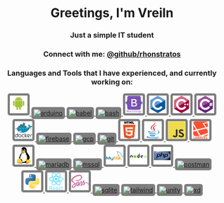 <h1 align="center">Greetings, I'm Vreiln</h1>
<h3 align="center">Just a simple IT student</h3>

<h3 align="center">
Connect with me:
<a href="https://github.com/rhonstratos">@github/rhonstratos</a>
</h3>
<h3 align="center">
Languages and Tools that I have experienced, and currently working on:
</h3>
<p align="center" style="background-color: transparent;">
<a href="https://developer.android.com" target="_blank" rel="noreferrer">
<img
src="https://raw.githubusercontent.com/devicons/devicon/master/icons/android/android-original-wordmark.svg"
alt="android"
width="40"
height="40"  
style="background-color: rgb(125 125 125); padding:5px; border-radius:5px;"
/>
</a>
<a href="https://www.arduino.cc/" target="_blank" rel="noreferrer">
<img
src="https://cdn.worldvectorlogo.com/logos/arduino-1.svg"
alt="arduino"
width="40"
height="40"
style="background-color: rgb(125 125 125); padding:5px; border-radius:5px;"
/>
</a>
<a href="https://babeljs.io/" target="_blank" rel="noreferrer">
<img
src="https://www.vectorlogo.zone/logos/babeljs/babeljs-icon.svg"
alt="babel"
width="40"
height="40"
style="background-color: rgb(125 125 125); padding:5px; border-radius:5px;"
/>
</a>
<a
href="https://www.gnu.org/software/bash/"
target="_blank"
rel="noreferrer"
>
<img
src="https://www.vectorlogo.zone/logos/gnu_bash/gnu_bash-icon.svg"
alt="bash"
width="40"
height="40"
style="background-color: rgb(125 125 125); padding:5px; border-radius:5px;"
/>
</a>
<a href="https://getbootstrap.com" target="_blank" rel="noreferrer">
<img
src="https://raw.githubusercontent.com/devicons/devicon/master/icons/bootstrap/bootstrap-plain-wordmark.svg"
alt="bootstrap"
width="40"
height="40"
style="background-color: rgb(125 125 125); padding:5px; border-radius:5px;"
/>
</a>
<a href="https://www.cprogramming.com/" target="_blank" rel="noreferrer">
<img
src="https://raw.githubusercontent.com/devicons/devicon/master/icons/c/c-original.svg"
alt="c"
width="40"
height="40"
style="background-color: rgb(125 125 125); padding:5px; border-radius:5px;"
/>
</a>
<a href="https://www.w3schools.com/cpp/" target="_blank" rel="noreferrer">
<img
src="https://raw.githubusercontent.com/devicons/devicon/master/icons/cplusplus/cplusplus-original.svg"
alt="cplusplus"
width="40"
height="40"
style="background-color: rgb(125 125 125); padding:5px; border-radius:5px;"
/>
</a>
<a href="https://www.w3schools.com/cs/" target="_blank" rel="noreferrer">
<img
src="https://raw.githubusercontent.com/devicons/devicon/master/icons/csharp/csharp-original.svg"
alt="csharp"
width="40"
height="40"
style="background-color: rgb(125 125 125); padding:5px; border-radius:5px;"
/>
</a>
<a href="https://www.docker.com/" target="_blank" rel="noreferrer">
<img
src="https://raw.githubusercontent.com/devicons/devicon/master/icons/docker/docker-original-wordmark.svg"
alt="docker"
width="40"
height="40"
style="background-color: rgb(125 125 125); padding:5px; border-radius:5px;"
/>
</a>
<a href="https://firebase.google.com/" target="_blank" rel="noreferrer">
<img
src="https://www.vectorlogo.zone/logos/firebase/firebase-icon.svg"
alt="firebase"
width="40"
height="40"
style="background-color: rgb(125 125 125); padding:5px; border-radius:5px;"
/>
</a>
<a href="https://cloud.google.com" target="_blank" rel="noreferrer">
<img
src="https://www.vectorlogo.zone/logos/google_cloud/google_cloud-icon.svg"
alt="gcp"
width="40"
height="40"
style="background-color: rgb(125 125 125); padding:5px; border-radius:5px;"
/>
</a>
<a href="https://git-scm.com/" target="_blank" rel="noreferrer">
<img
src="https://www.vectorlogo.zone/logos/git-scm/git-scm-icon.svg"
alt="git"
width="40"
height="40"
style="background-color: rgb(125 125 125); padding:5px; border-radius:5px;"
/>
</a>
<a href="https://www.w3.org/html/" target="_blank" rel="noreferrer">
<img
src="https://raw.githubusercontent.com/devicons/devicon/master/icons/html5/html5-original-wordmark.svg"
alt="html5"
width="40"
height="40"
style="background-color: rgb(125 125 125); padding:5px; border-radius:5px;"
/>
</a>
<a href="https://www.java.com" target="_blank" rel="noreferrer">
<img
src="https://raw.githubusercontent.com/devicons/devicon/master/icons/java/java-original.svg"
alt="java"
width="40"
height="40"
style="background-color: rgb(125 125 125); padding:5px; border-radius:5px;"
/>
</a>
<a
href="https://developer.mozilla.org/en-US/docs/Web/JavaScript"
target="_blank"
rel="noreferrer"
>
<img
src="https://raw.githubusercontent.com/devicons/devicon/master/icons/javascript/javascript-original.svg"
alt="javascript"
width="40"
height="40"
style="background-color: rgb(125 125 125); padding:5px; border-radius:5px;"
/>
</a>
<a href="https://laravel.com/" target="_blank" rel="noreferrer">
<img
src="https://raw.githubusercontent.com/devicons/devicon/master/icons/laravel/laravel-plain-wordmark.svg"
alt="laravel"
width="40"
height="40"
style="background-color: rgb(125 125 125); padding:5px; border-radius:5px;"
/>
</a>
<a href="https://www.linux.org/" target="_blank" rel="noreferrer">
<img
src="https://raw.githubusercontent.com/devicons/devicon/master/icons/linux/linux-original.svg"
alt="linux"
width="40"
height="40"
style="background-color: rgb(125 125 125); padding:5px; border-radius:5px;"
/>
</a>
<a href="https://mariadb.org/" target="_blank" rel="noreferrer">
<img
src="https://www.vectorlogo.zone/logos/mariadb/mariadb-icon.svg"
alt="mariadb"
width="40"
height="40"
style="background-color: rgb(125 125 125); padding:5px; border-radius:5px;"
/>
</a>
<a
href="https://www.microsoft.com/en-us/sql-server"
target="_blank"
rel="noreferrer"
>
<img
src="https://www.svgrepo.com/show/303229/microsoft-sql-server-logo.svg"
alt="mssql"
width="40"
height="40"
style="background-color: rgb(125 125 125); padding:5px; border-radius:5px;"
/>
</a>
<a href="https://www.mysql.com/" target="_blank" rel="noreferrer">
<img
src="https://raw.githubusercontent.com/devicons/devicon/master/icons/mysql/mysql-original-wordmark.svg"
alt="mysql"
width="40"
height="40"
style="background-color: rgb(125 125 125); padding:5px; border-radius:5px;"
/>
</a>
<a href="https://nodejs.org" target="_blank" rel="noreferrer">
<img
src="https://raw.githubusercontent.com/devicons/devicon/master/icons/nodejs/nodejs-original-wordmark.svg"
alt="nodejs"
width="40"
height="40"
style="background-color: rgb(125 125 125); padding:5px; border-radius:5px;"
/>
</a>
<a href="https://www.php.net" target="_blank" rel="noreferrer">
<img
src="https://raw.githubusercontent.com/devicons/devicon/master/icons/php/php-original.svg"
alt="php"
width="40"
height="40"
style="background-color: rgb(125 125 125); padding:5px; border-radius:5px;"
/>
</a>
<a href="https://postman.com" target="_blank" rel="noreferrer">
<img
src="https://www.vectorlogo.zone/logos/getpostman/getpostman-icon.svg"
alt="postman"
width="40"
height="40"
style="background-color: rgb(125 125 125); padding:5px; border-radius:5px;"
/>
</a>
<a href="https://www.python.org" target="_blank" rel="noreferrer">
<img
src="https://raw.githubusercontent.com/devicons/devicon/master/icons/python/python-original.svg"
alt="python"
width="40"
height="40"
style="background-color: rgb(125 125 125); padding:5px; border-radius:5px;"
/>
</a>
<a href="https://reactjs.org/" target="_blank" rel="noreferrer">
<img
src="https://raw.githubusercontent.com/devicons/devicon/master/icons/react/react-original-wordmark.svg"
alt="react"
width="40"
height="40"
style="background-color: rgb(125 125 125); padding:5px; border-radius:5px;"
/>
</a>
<a href="https://sass-lang.com" target="_blank" rel="noreferrer">
<img
src="https://raw.githubusercontent.com/devicons/devicon/master/icons/sass/sass-original.svg"
alt="sass"
width="40"
height="40"
style="background-color: rgb(125 125 125); padding:5px; border-radius:5px;"
/>
</a>
<a href="https://www.sqlite.org/" target="_blank" rel="noreferrer">
<img
src="https://www.vectorlogo.zone/logos/sqlite/sqlite-icon.svg"
alt="sqlite"
width="40"
height="40"
style="background-color: rgb(125 125 125); padding:5px; border-radius:5px;"
/>
</a>
<a href="https://tailwindcss.com/" target="_blank" rel="noreferrer">
<img
src="https://www.vectorlogo.zone/logos/tailwindcss/tailwindcss-icon.svg"
alt="tailwind"
width="40"
height="40"
style="background-color: rgb(125 125 125); padding:5px; border-radius:5px;"
/>
</a>
<a href="https://unity.com/" target="_blank" rel="noreferrer">
<img
src="https://www.vectorlogo.zone/logos/unity3d/unity3d-icon.svg"
alt="unity"
width="40"
height="40"
style="background-color: rgb(125 125 125); padding:5px; border-radius:5px;"
/>
</a>
<a
href="https://www.adobe.com/products/xd.html"
target="_blank"
rel="noreferrer"
>
<img
src="https://cdn.worldvectorlogo.com/logos/adobe-xd.svg"
alt="xd"
width="40"
height="40"
style="background-color: rgb(125 125 125); padding:5px; border-radius:5px;"
/>
</a>
</p>
